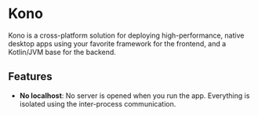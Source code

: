# Kono
Kono is a cross-platform solution for deploying high-performance, native desktop apps using your favorite framework for the frontend, and a Kotlin/JVM base for the backend.

## Features
- **No localhost**: No server is opened when you run the app. Everything is isolated using the inter-process communication.
